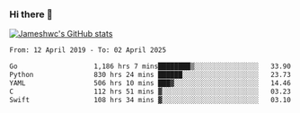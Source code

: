 ### Hi there 👋

[![Jameshwc's GitHub stats](https://github-readme-stats.vercel.app/api?username=jameshwc)](https://github.com/anuraghazra/github-readme-stats)

<!--START_SECTION:waka-->

```txt
From: 12 April 2019 - To: 02 April 2025

Go                   1,186 hrs 7 mins████████▒░░░░░░░░░░░░░░░░   33.90 %
Python               830 hrs 24 mins ██████░░░░░░░░░░░░░░░░░░░   23.73 %
YAML                 506 hrs 10 mins ███▓░░░░░░░░░░░░░░░░░░░░░   14.46 %
C                    112 hrs 51 mins ▓░░░░░░░░░░░░░░░░░░░░░░░░   03.23 %
Swift                108 hrs 34 mins ▓░░░░░░░░░░░░░░░░░░░░░░░░   03.10 %
```

<!--END_SECTION:waka-->